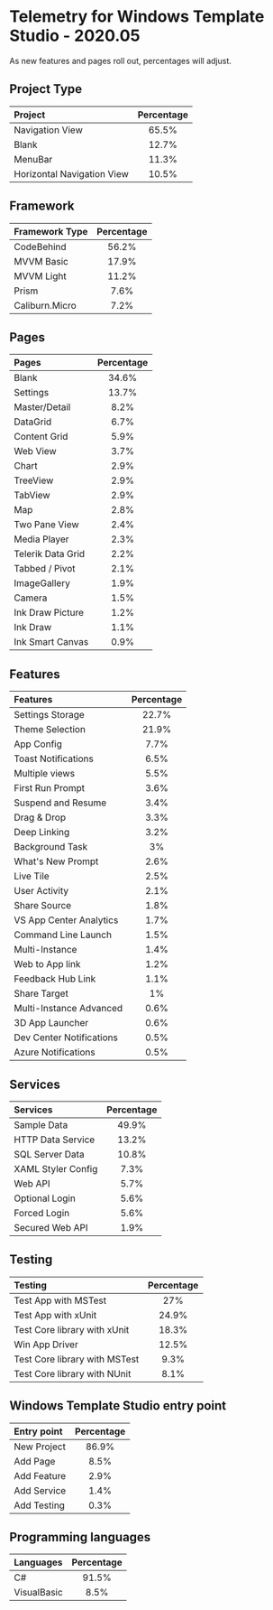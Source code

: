 # Telemetry for Windows Template Studio - 2020.05

As new features and pages roll out, percentages  will adjust.

## Project Type

|Project|Percentage|
|:---|:---:|
|Navigation View|65.5%|
|Blank|12.7%|
|MenuBar|11.3%|
|Horizontal Navigation View|10.5%|

## Framework

|Framework Type|Percentage|
|:---|:---:|
|CodeBehind|56.2%|
|MVVM Basic|17.9%|
|MVVM Light|11.2%|
|Prism|7.6%|
|Caliburn.Micro|7.2%|

## Pages

|Pages|Percentage|
|:---|:---:|
|Blank|34.6%|
|Settings|13.7%|
|Master/Detail|8.2%|
|DataGrid|6.7%|
|Content Grid|5.9%|
|Web View|3.7%|
|Chart|2.9%|
|TreeView|2.9%|
|TabView|2.9%|
|Map|2.8%|
|Two Pane View|2.4%|
|Media Player|2.3%|
|Telerik Data Grid|2.2%|
|Tabbed / Pivot|2.1%|
|ImageGallery|1.9%|
|Camera|1.5%|
|Ink Draw Picture|1.2%|
|Ink Draw|1.1%|
|Ink Smart Canvas|0.9%|

## Features

|Features|Percentage|
|:---|:---:|
|Settings Storage|22.7%|
|Theme Selection|21.9%|
|App Config|7.7%|
|Toast Notifications|6.5%|
|Multiple views|5.5%|
|First Run Prompt|3.6%|
|Suspend and Resume|3.4%|
|Drag & Drop|3.3%|
|Deep Linking|3.2%|
|Background Task|3%|
|What's New Prompt|2.6%|
|Live Tile|2.5%|
|User Activity|2.1%|
|Share Source|1.8%|
|VS App Center Analytics|1.7%|
|Command Line Launch|1.5%|
|Multi-Instance|1.4%|
|Web to App link|1.2%|
|Feedback Hub Link|1.1%|
|Share Target|1%|
|Multi-Instance Advanced|0.6%|
|3D App Launcher|0.6%|
|Dev Center Notifications|0.5%|
|Azure Notifications|0.5%|

## Services

|Services|Percentage|
|:---|:---:|
|Sample Data|49.9%|
|HTTP Data Service|13.2%|
|SQL Server Data|10.8%|
|XAML Styler Config|7.3%|
|Web API|5.7%|
|Optional Login|5.6%|
|Forced Login|5.6%|
|Secured Web API|1.9%|

## Testing

|Testing|Percentage|
|:---|:---:|
|Test App with MSTest|27%|
|Test App with xUnit|24.9%|
|Test Core library with xUnit|18.3%|
|Win App Driver|12.5%|
|Test Core library with MSTest|9.3%|
|Test Core library with NUnit|8.1%|

## Windows Template Studio entry point

|Entry point|Percentage|
|:---|:---:|
|New Project|86.9%|
|Add Page|8.5%|
|Add Feature|2.9%|
|Add Service|1.4%|
|Add Testing|0.3%|

## Programming languages

|Languages|Percentage|
|:---|:---:|
|C#|91.5%|
|VisualBasic|8.5%|
